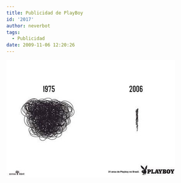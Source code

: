 ```yaml
---
title: Publicidad de PlayBoy
id: '2017'
author: neverbot
tags:
  - Publicidad
date: 2009-11-06 12:20:26
---
```


![200911061220.jpg](./publicidad-de-playboy/200911061220.jpg)